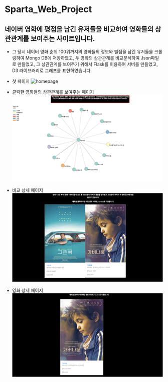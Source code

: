 # Sparta_Web_Project

## 네이버 영화에 평점을 남긴 유저들을 비교하여 영화들의 상관관계를 보여주는 사이트입니다.
- 그 당시 네이버 영화 순위 100위까지의 영화들의 정보와 별점을 남긴 유저들을 크롤링하여 Mongo DB에 저장하였고,
  두 영화의 상관관계를 비교분석하여 Json파일로 만들었고, 그 상관관계를 보여주기 위해서 Flask를 이용하여 서버를 만들었고, D3 라이브러리로 그래프를 표현하였습니다.
  
- 첫 페이지
![homepage](./image/homepage.png)

- 클릭한 영화들의 상관관계를 보여주는 페이지
![상관관](./image/상관관계.png)

- 비교 상세 페이지
![비교상세](./image/비교상세.png)

- 영화 상세 페이지
![영화정보](./image/영화정보.png)